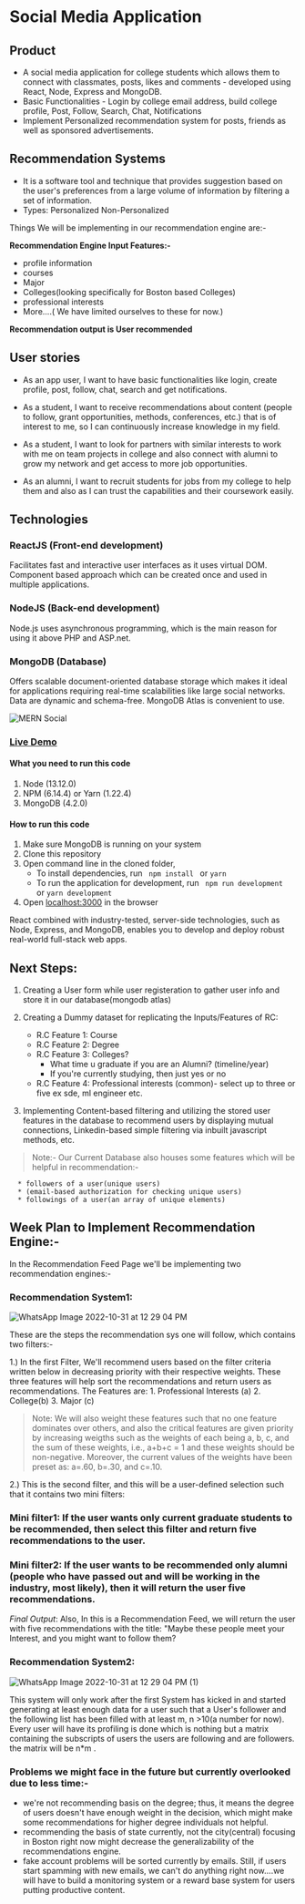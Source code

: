 # Social Media Application

## Product
- A social media application for college students which allows them to connect with classmates, posts, likes and comments - developed using React, Node, Express and MongoDB. 
- Basic Functionalities - Login by college email address, build college profile, Post, Follow, Search, Chat, Notifications
- Implement Personalized recommendation system for posts, friends as well as sponsored advertisements.

## Recommendation Systems
- It is a software tool and technique that provides suggestion based on the user's preferences from a large volume of information by filtering a set of information.
- Types:
Personalized
Non-Personalized

Things We will be implementing in our recommendation engine are:-

**Recommendation Engine Input Features:-**
   * profile information
   * courses
   * Major
   * Colleges(looking specifically for Boston based Colleges)
   * professional interests
   * More....( We have limited ourselves to these for now.)

**Recommendation output is User recommended**


## User stories
- As an app user, I want to have basic functionalities like login, create profile, post, follow, chat, search and get notifications.

- As a student, I want to receive recommendations about content (people to follow, grant opportunities, methods, conferences, etc.) that is of interest to me, so I can continuously increase knowledge in my field. 

- As a student, I want to look for partners with similar interests to work with me on team projects in college and also connect with alumni to grow my network and get access to more job opportunities. 

- As an alumni, I want to recruit students for jobs from my college to help them and also as I can trust the capabilities and their coursework easily.

## Technologies
### ReactJS (Front-end development)
Facilitates fast and interactive user interfaces as it uses virtual DOM. 
Component based approach which can be created once and used in multiple applications. 

### NodeJS (Back-end development)
Node.js uses asynchronous programming, which is the main reason for using it above PHP and ASP.net.

### MongoDB (Database)
Offers scalable document-oriented database storage which makes it ideal for applications requiring real-time scalabilities like large social networks.
Data are dynamic and schema-free.
MongoDB Atlas is convenient to use. 



![MERN Social](https://s3.amazonaws.com/mernbook/git+/social.png "MERN Social")

### [Live Demo](http://social2.mernbook.com/ "MERN Social")

#### What you need to run this code
1. Node (13.12.0)
2. NPM (6.14.4) or Yarn (1.22.4)
3. MongoDB (4.2.0)

####  How to run this code
1. Make sure MongoDB is running on your system 
2. Clone this repository
3. Open command line in the cloned folder,
   - To install dependencies, run ```  npm install  ``` or ``` yarn ```
   - To run the application for development, run ```  npm run development  ``` or ``` yarn development ```
4. Open [localhost:3000](http://localhost:3000/) in the browser


React combined with industry-tested, server-side technologies, such as Node, Express, and MongoDB, enables you to develop and deploy robust real-world full-stack web apps. 



##  Next Steps:

1. Creating a User form while user registeration to gather user info and store it in our database(mongodb atlas)
2. Creating a Dummy dataset for replicating the Inputs/Features of RC:
      * R.C Feature 1: Course 
      * R.C Feature 2: Degree  
      * R.C Feature 3: Colleges? 
         -  What time u graduate if you are an Alumni? (timeline/year)
         -  If you're currently studying, then just yes or no
      * R.C Feature 4: Professional interests (common)- select up to three or five ex sde, ml engineer etc.
   
3. Implementing Content-based filtering and utilizing the stored user features in the database to recommend users by displaying mutual connections, Linkedin-based simple filtering via inbuilt javascript methods, etc.

> Note:- Our Current Database also houses some features which will be helpful in recommendation:-

      * followers of a user(unique users)
      * (email-based authorization for checking unique users)
      * followings of a user(an array of unique elements)


## Week Plan to Implement Recommendation Engine:-



In the Recommendation Feed Page we'll be implementing two recommendation engines:-
### Recommendation System1:
![WhatsApp Image 2022-10-31 at 12 29 04 PM](https://user-images.githubusercontent.com/44031169/199059583-40644605-087c-405b-8e98-06e5c11f06b4.jpeg)

These are the steps the recommendation sys one will follow, which contains two filters:-

1.) In the first Filter, We'll recommend users based on the filter criteria written below in decreasing priority with their respective weights. These three features will help sort the recommendations and return users as recommendations.
The Features are:
	1. Professional Interests (a)
	2. College(b)
	3. Major (c)

> Note: We will also weight these features such that no one feature dominates over others, and also the critical features are given priority by increasing weigths such as the weights of each being a, b, c, and the sum of these weights, i.e., a+b+c = 1 and these weights should be non-negative.
> Moreover, the current values of the weights have been preset as: a=.60, b=.30, and c=.10. 

2.) This is the second filter, and this will be a user-defined selection such that it contains two mini filters:
### Mini filter1: If the user wants only current graduate students to be recommended, then select this filter and return five recommendations to the user.
### Mini filter2: If the user wants to be recommended only alumni (people who have passed out and will be working in the industry, most likely), then it will return the user five recommendations.

*Final Output*: Also, In this is a Recommendation Feed, we will return the user with five recommendations with the title: "Maybe these people meet your Interest, and you might want to follow them?
 

### Recommendation System2:
![WhatsApp Image 2022-10-31 at 12 29 04 PM (1)](https://user-images.githubusercontent.com/44031169/199059605-5ea47a28-1c84-4839-96df-0b1329eec2b3.jpeg)

This system will only work after the first System has kicked in and started generating at least enough data for a user such that a User's follower and the following list has been filled with at least m, n >10(a number for now). 
Every user will have its profiling is done which is nothing but a matrix containing the subscripts of users the users are following and are followers. the matrix will be n*m .







### Problems we might face in the future but currently overlooked due to less time:-
- we're not recommending basis on the degree; thus, it means the degree of users doesn't have enough weight in the decision, which might make some recommendations for higher degree individuals not helpful. 
- recommending the basis of state currently, not the city(central) focusing in Boston right now might decrease the generalizability of the recommendations engine.
- fake account problems will be sorted currently by emails. Still, if users start spamming with new emails, we can't do anything right now....we will have to build a monitoring system or a reward base system for users putting productive content.
